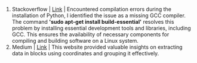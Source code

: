 1. Stackoverflow | [Link](https://stackoverflow.com/questions/19816275/no-acceptable-c-compiler-found-in-path-when-installing-python) | Encountered compilation errors during the installation of Python, I identified the issue as a missing GCC compiler. The command **'sudo apt-get install build-essential'** resolves this problem by installing essential development tools and libraries, including GCC. This ensures the availability of necessary components for compiling and building software on a Linux system.
2. Medium | [Link](https://neurondai.medium.com/how-to-extract-text-from-a-pdf-using-pymupdf-and-python-caa8487cf9d) | This website provided valuable insights on extracting data in blocks using coordinates and grouping it effectively.